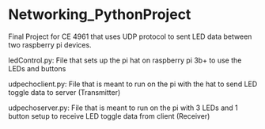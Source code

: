 # Networking_PythonProject
Final Project for CE 4961 that uses UDP protocol to sent LED data between two raspberry pi devices.

ledControl.py: File that sets up the pi hat on raspberry pi 3b+ to use the LEDs and buttons

udpechoclient.py: File that is meant to run on the pi with the hat to send LED toggle data to server (Transmitter)

udpechoserver.py: File that is meant to run on the pi with 3 LEDs and 1 button setup to receive LED toggle data from client (Receiver)
